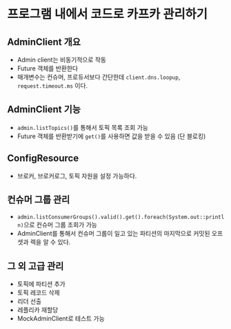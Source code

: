# 프로그램 내에서 코드로 카프카 관리하기

## AdminClient 개요

- Admin client는 비동기적으로 작동
- Future 객체를 반환한다
- 매개변수는 컨슈머, 프로듀서보다 간단한데 `client.dns.loopup`, `request.timeout.ms` 이다.

## AdminClient 기능

- `admin.listTopics()`를 통해서 토픽 목록 조회 가능
- Future 객체를 반환받기에 `get()`를 사용하면 값을 받을 수 있음 (단 블로킹)

## ConfigResource

- 브로커, 브로커로그, 토픽 자원을 설정 가능하다.

## 컨슈머 그룹 관리

- `admin.listConsumerGroups().valid().get().foreach(System.out::println)`으로 컨슈머 그룹 조회가 가능
- AdminClient를 통해서 컨슈머 그룹이 일고 있는 파티션의 마지막으로 커밋된 오프셋과 렉을 알 수 있다.

## 그 외 고급 관리

- 토픽에 파티션 추가
- 토픽 레코드 삭제
- 리더 선출
- 레플리카 재할당
- MockAdminClient로 테스트 가능
